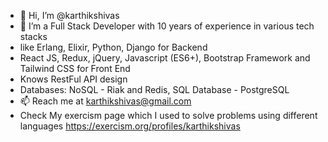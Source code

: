 - 👋 Hi, I’m @karthikshivas
- 👀 I’m a Full Stack Developer with 10 years of experience in various tech stacks
- like Erlang, Elixir, Python, Django for Backend
- React JS, Redux, jQuery, Javascript (ES6+), Bootstrap Framework and Tailwind CSS for Front End
- Knows RestFul API design
- Databases: NoSQL - Riak and Redis, SQL Database - PostgreSQL
- 📫 Reach me at karthikshivas@gmail.com
- Check My exercism page which I used to solve problems using different languages
  https://exercism.org/profiles/karthikshivas
  

<!---
karthikshivas/karthikshivas is a ✨ special ✨ repository because its `README.md` (this file) appears on your GitHub profile.
You can click the Preview link to take a look at your changes.
--->
